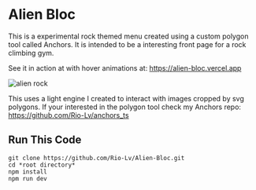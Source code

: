<h1>Alien Bloc</h1>
This is a experimental rock themed menu created using a custom polygon tool called Anchors.
It is intended to be a interesting front page for a rock climbing gym.

See it in action at with hover animations at: https://alien-bloc.vercel.app

![alien rock](https://user-images.githubusercontent.com/68161803/158396656-dc6e20db-7045-42ed-88cd-33c0dfcbc1b1.png)

This uses a light engine I created to interact with images cropped by svg polygons.
If your interested in the polygon tool check my Anchors repo: https://github.com/Rio-Lv/anchors_ts

<h2>Run This Code</h2>

``` 
git clone https://github.com/Rio-Lv/Alien-Bloc.git 
cd *root directory*
npm install 
npm run dev 
```
